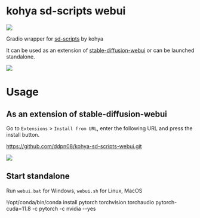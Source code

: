 # kohya sd-scripts webui

[![](https://img.shields.io/static/v1?message=Open%20in%20Colab&logo=googlecolab&labelColor=5c5c5c&color=0f80c1&label=%20&style=for-the-badge)](https://colab.research.google.com/github/ddPn08/kohya-sd-scripts-webui/blob/main/kohya-sd-scripts-webui-colab.ipynb)

Gradio wrapper for [sd-scripts](https://github.com/kohya-ss/sd-scripts) by kohya

It can be used as an extension of [stable-diffusion-webui](https://github.com/AUTOMATIC1111/stable-diffusion-webui) or can be launched standalone.

![](/screenshots/webui-01.png)

# Usage
## As an extension of stable-diffusion-webui

Go to `Extensions` > `Install from URL`, enter the following URL and press the install button.

https://github.com/ddpn08/kohya-sd-scripts-webui.git

![](/screenshots/installation-extension.png)

## Start standalone

Run `webui.bat` for Windows, `webui.sh` for Linux, MacOS


!/opt/conda/bin/conda install pytorch torchvision torchaudio pytorch-cuda=11.8 -c pytorch -c nvidia --yes
